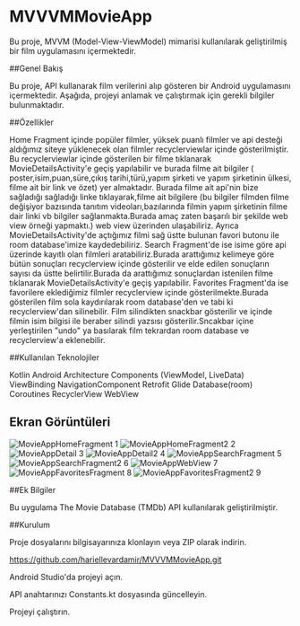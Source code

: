 # MVVVMMovieApp
 Bu proje, MVVM (Model-View-ViewModel) mimarisi kullanılarak geliştirilmiş bir film uygulamasını içermektedir.


##Genel Bakış

Bu proje, API kullanarak film verilerini alıp gösteren bir Android uygulamasını içermektedir. Aşağıda, projeyi anlamak ve çalıştırmak için gerekli bilgiler bulunmaktadır.


##Özellikler

Home Fragment içinde popüler filmler, yüksek puanlı filmler ve api desteği aldığımız siteye yüklenecek olan filmler recyclerviewlar içinde gösterilmiştir.
Bu recyclerviewlar içinde gösterilen bir filme tıklanarak MovieDetailsActivity'e geçiş yapılabilir ve burada filme ait bilgiler ( poster,isim,puan,süre,çıkış tarihi,türü,yapım şirketi ve yapım şirketinin ülkesi, filme ait bir link ve özet) yer almaktadır.
Burada filme ait api'nin bize sağladığı  sağladığı linke tıklayarak,filme ait bilgilere (bu bilgiler filmden filme değişiyor bazısında tanıtım videoları,bazılarında filmin yapım  şirketinin filme dair linki vb bilgiler sağlanmakta.Burada amaç zaten başarılı bir şekilde web view örneği yapmaktı.) web view üzerinden ulaşabiliriz.
Ayrıca MovieDetailsActivity'de açtığımız filmi sağ üstte bulunan favori butonu ile room database'imize kaydedebiliriz.
Search Fragment'de ise isime göre api üzerinde kayıtlı olan filmleri aratabiliriz.Burada arattığımız kelimeye göre bütün sonuçları recyclerview içinde gösterilir ve elde edilen sonuçların sayısı da üstte belirtilir.Burada da arattığımız sonuçlardan istenilen filme tıklanarak MovieDetailsActivity'e geçiş yapılabilir.
Favorites Fragment'da ise favorilere eklediğimiz filmler recyclerview içinde gösterilmekte.Burada gösterilen film sola kaydırılarak room database'den ve tabi ki recyclerview'dan silinebilir.
Film silindikten snackbar gösterilir ve içinde filmin isim bilgisi ile beraber silindi yazsısı gösterilir.Sncakbar içine yerleştirilen "undo" ya basılarak film tekrardan room database ve recyclerview'a eklenebilir.


##Kullanılan Teknolojiler

Kotlin
Android Architecture Components (ViewModel, LiveData)
ViewBinding
NavigationComponent
Retrofit
Glide
Database(room)
Coroutines
RecyclerView
WebView


## Ekran Görüntüleri


![MovieAppHomeFragment 1](app/src/main/java/com/example/mvvmmovieapp/util/screenshots/MovieAppHomeFragment.jpg)
![MovieAppHomeFragment2 2](app/src/main/java/com/example/mvvmmovieapp/util/screenshots/MovieAppHomeFragment2.jpg)
![MovieAppDetail 3](app/src/main/java/com/example/mvvmmovieapp/util/screenshots/MovieAppDetail.jpg)
![MovieAppDetail2 4](app/src/main/java/com/example/mvvmmovieapp/util/screenshots/MovieAppDetail2.jpg)
![MovieAppSearchFragment 5](app/src/main/java/com/example/mvvmmovieapp/util/screenshots/MovieAppSearchFragment.jpg)
![MovieAppSearchFragment2 6](app/src/main/java/com/example/mvvmmovieapp/util/screenshots/MovieAppSearchFragment2.jpg)
![MovieAppWebView 7](app/src/main/java/com/example/mvvmmovieapp/util/screenshots/MovieAppWebView.jpg)
![MovieAppFavoritesFragment 8](app/src/main/java/com/example/mvvmmovieapp/util/screenshots/MovieAppFavoritesFragment.jpg)
![MovieAppFavoritesFragment2 9](app/src/main/java/com/example/mvvmmovieapp/util/screenshots/MovieAppFavoritesFragment2.jpg)


##Ek Bilgiler

Bu uygulama The Movie Database (TMDb) API kullanılarak geliştirilmiştir.


##Kurulum

Proje dosyalarını bilgisayarınıza klonlayın veya ZIP olarak indirin.

https://github.com/hariellevardamir/MVVVMMovieApp.git

Android Studio'da projeyi açın.

API anahtarınızı Constants.kt dosyasında güncelleyin.

Projeyi çalıştırın.
